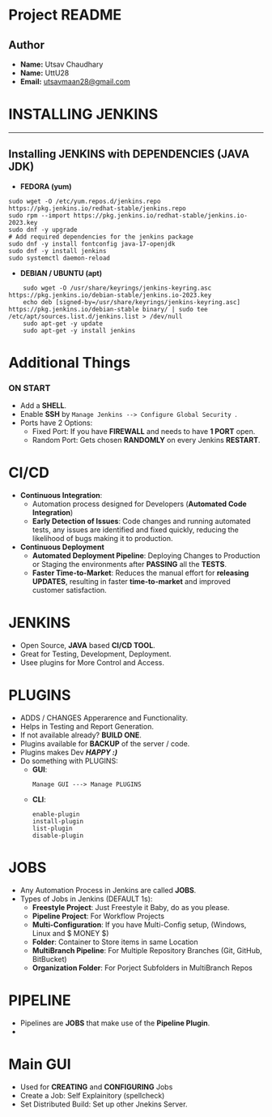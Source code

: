 # Project README

## Author
- **Name:** Utsav Chaudhary
- **Name:** UttU28
- **Email:** [utsavmaan28@gmail.com](mailto:utsavmaan28@gmail.com)


#   **INSTALLING JENKINS**
---

## Installing **JENKINS** with **DEPENDENCIES (JAVA JDK)**

*   **FEDORA (yum)**
```
sudo wget -O /etc/yum.repos.d/jenkins.repo https://pkg.jenkins.io/redhat-stable/jenkins.repo
sudo rpm --import https://pkg.jenkins.io/redhat-stable/jenkins.io-2023.key
sudo dnf -y upgrade
# Add required dependencies for the jenkins package
sudo dnf -y install fontconfig java-17-openjdk
sudo dnf -y install jenkins
sudo systemctl daemon-reload
```
*   **DEBIAN / UBUNTU (apt)**
```
    sudo wget -O /usr/share/keyrings/jenkins-keyring.asc https://pkg.jenkins.io/debian-stable/jenkins.io-2023.key
    echo deb [signed-by=/usr/share/keyrings/jenkins-keyring.asc] https://pkg.jenkins.io/debian-stable binary/ | sudo tee /etc/apt/sources.list.d/jenkins.list > /dev/null
    sudo apt-get -y update
    sudo apt-get -y install jenkins
```

#   **Additional Things**

### **ON START**
*   Add a **SHELL**.
*   Enable **SSH** by ```Manage Jenkins --> Configure Global Security ```.
*   Ports have 2 Options:
    *   Fixed Port: If you have **FIREWALL** and needs to have **1 PORT** open.
    *   Random Port: Gets chosen **RANDOMLY** on every Jenkins **RESTART**.

#   **CI/CD**
*   **Continuous Integration**:
    *   Automation process designed for Developers (**Automated Code Integration**)
    *   **Early Detection of Issues**: Code changes and running automated tests, any issues are identified and fixed quickly, reducing the likelihood of bugs making it to production.
*   **Continuous Deployment**
    *   **Automated Deployment Pipeline**: Deploying Changes to Production or Staging the environments after **PASSING** all the **TESTS**.
    *   **Faster Time-to-Market**: Reduces the manual effort for **releasing UPDATES**, resulting in faster **time-to-market** and improved customer satisfaction.

#   **JENKINS**
*   Open Source, **JAVA** based **CI/CD TOOL**.
*   Great for Testing, Development, Deployment.
*   Usee plugins for More Control and Access.

#   **PLUGINS**
*   ADDS / CHANGES Apperarence and Functionality.
*   Helps in Testing and Report Generation.
*   If not available already? **BUILD ONE**.
*   Plugins available for **BACKUP** of the server / code.
*   Plugins makes Dev ***HAPPY :)***
*   Do something with PLUGINS:
    *   **GUI**:
        ```
        Manage GUI ---> Manage PLUGINS
        ```
    *   **CLI**:
        ```
        enable-plugin
        install-plugin
        list-plugin
        disable-plugin
        ```

#   **JOBS**
*   Any Automation Process in Jenkins are called **JOBS**.
*   Types of Jobs in Jenkins (DEFAULT 1s):
    *   **Freestyle Project**: Just Freestyle it Baby, do as you please.
    *   **Pipeline Project**: For Workflow Projects
    *   **Multi-Configuration**: If you have Multi-Config setup, (Windows, Linux and $ MONEY $)
    *   **Folder**: Container to Store items in same Location
    *   **MultiBranch Pipeline**: For Multiple Repository Branches (Git, GitHub, BitBucket)
    *   **Organization Folder**: For Porject Subfolders in MultiBranch Repos

#   **PIPELINE**
*   Pipelines are **JOBS** that make use of the **Pipeline Plugin**.
*

#   **Main GUI**
*   Used for **CREATING** and **CONFIGURING** Jobs
*   Create a Job: Self Explainitory (spellcheck)
*   Set Distributed Build: Set up other Jnekins Server.
